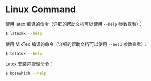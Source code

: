 # Linux Command

使用 latex 编译的命令（详细的帮助文档可以使用 `--help` 参数查看）：

```bash
$ latexmk --help
```

使用 MikTex 编译的命令（详细的帮助文档可以使用 `--help` 参数查看）：

```bash
$ telatex --help
```

Latex 安装包管理命令：

```bash
$ kpsewhich --help
```

